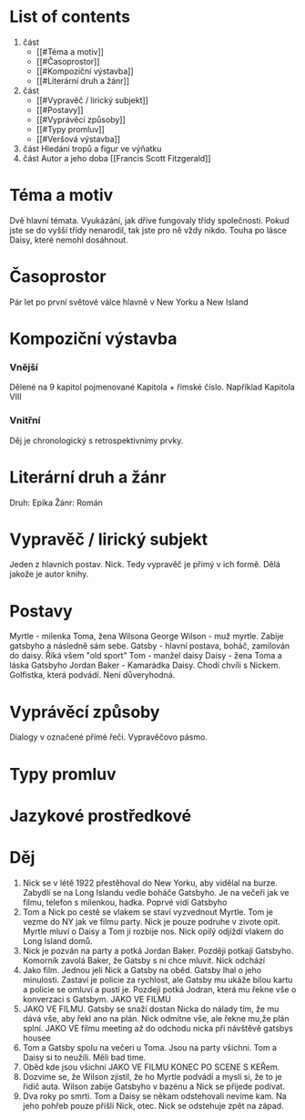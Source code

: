 # List of contents
1. část
	- [[#Téma a motiv]]
	- [[#Časoprostor]]
	- [[#Kompoziční výstavba]]
	- [[#Literární druh a žánr]]
2. část
	- [[#Vypravěč / lirický subjekt]]
	- [[#Postavy]]
	- [[#Vyprávěcí způsoby]]
	- [[#Typy promluv]]
	- [[#Veršová výstavba]]
3. část 
	Hledání tropů a figur ve výňatku
4. část
	Autor a jeho doba [[Francis Scott Fitzgerald]]

# Téma a motiv
Dvě hlavní témata.
Vyukázání, jak dříve fungovaly třídy společnosti. Pokud jste se do vyšší třídy nenarodil, tak jste pro ně vždy nikdo.
Touha po lásce Daisy, které nemohl dosáhnout.
# Časoprostor
Pár let po první světové válce hlavně v New Yorku a New Island
# Kompoziční výstavba
### Vnější
Dělené na 9 kapitol pojmenované Kapitola + řimské číslo.
Například Kapitola VIII
### Vnitřní
Děj je chronologický s retrospektivnímy prvky.
# Literární druh a žánr
Druh: Epika
Žánr: Román
# Vypravěč / lirický subjekt
Jeden z hlavních postav. Nick. Tedy vypravěč je přímý v ich formě. Dělá jakože je autor knihy.
# Postavy
Myrtle - milenka Toma, žena Wilsona
George Wilson - muž myrtle. Zabije gatsbyho a následně sám sebe.
Gatsby - hlavní postava, boháč, zamilován do daisy. Říká všem "old sport"
Tom - manžel daisy
Daisy - žena Toma a láska Gatsbyho
Jordan Baker - Kamarádka Daisy. Chodí chvíli s Nickem. Golfistka, která podvádí. Není důveryhodná.
# Vyprávěcí způsoby
Dialogy v označené přímé řeči. Vypravěčovo pásmo.
# Typy promluv
# Jazykové prostředkové

# Děj
1. Nick se v létě 1922 přestěhoval do New Yorku, aby vidělal na burze. Zabydlí se na Long Islandu vedle boháče Gatsbyho. Je na večeři jak ve filmu, telefon s milenkou, hadka. Poprvé vidí Gatsbyho
2. Tom a Nick po cestě se vlakem se staví vyzvednout Myrtle. Tom je vezme do NY jak ve filmu party. Nick je pouze podruhe v zivote opit. Myrtle mluví o Daisy a Tom ji rozbije nos. Nick opilý odjíždí vlakem do Long Island domů.
3. Nick je pozván na party a potká Jordan Baker. Později potkají Gatsbyho. Komorník zavolá Baker, že Gatsby s ní chce mluvit. Nick odchází
4. Jako film. Jednou jeli Nick a Gatsby na oběd. Gatsby lhal o jeho minulosti. Zastaví je policie za rychlost, ale Gatsby mu ukáže bílou kartu a policie se omluví a pustí je. Pozdeji potká Jodran, která mu řekne vše o konverzaci s Gatsbym. JAKO VE FILMU
5. JAKO VE FILMU. Gatsby se snaží dostan Nicka do nálady tím, že mu dává vše, aby řekl ano na plán. Nick odmítne vše, ale řekne mu,že plán splní. JAKO VE filmu meeting až do odchodu nicka při návštěvě gatsbys housee
6.  Tom a Gatsby spolu na večeri u Toma. Jsou na party všichni. Tom a Daisy si to neužili. Měli bad time.
7. Oběd kde jsou všichni JAKO VE FILMU KONEC PO SCENE S KEŘem. 
8. Dozvime se, že Wilson zjistil, že ho Myrtle podvádí a myslí si, že to je řidič auta. Wilson zabije Gatsbyho v bazénu a Nick se přijede podívat.
9. Dva roky po smrti. Tom a Daisy se někam odstehovali nevíme kam. Na jeho pohřeb pouze přišli Nick, otec. Nick se odstehuje zpět na západ.